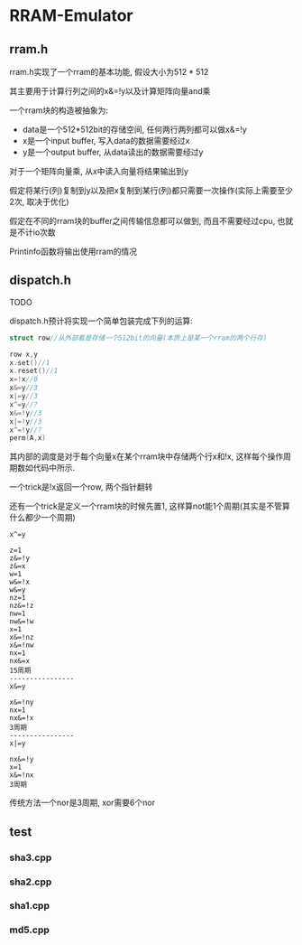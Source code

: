 # RRAM-Emulator

## rram.h

rram.h实现了一个rram的基本功能, 假设大小为$512*512$

其主要用于计算行列之间的x\&=!y​以及计算矩阵向量and乘

一个rram块的构造被抽象为:

* data是一个512*512bit的存储空间, 任何两行两列都可以做x&=!y
* x是一个input buffer, 写入data的数据需要经过x
* y是一个output buffer, 从data读出的数据需要经过y

对于一个矩阵向量乘, 从x中读入向量将结果输出到y

假定将某行(列)复制到y以及把x复制到某行(列)都只需要一次操作(实际上需要至少2次, 取决于优化)

假定在不同的rram块的buffer之间传输信息都可以做到, 而且不需要经过cpu, 也就是不计io次数

Printinfo函数将输出使用rram的情况

## dispatch.h

TODO

dispatch.h预计将实现一个简单包装完成下列的运算:

```c++
struct row//从外部看是存储一个512bit的向量(本质上是某一个rram的两个行存)

row x,y
x.set()//1
x.reset()//1
x=!x//0
x&=y//3
x|=y//3
x^=y//?
x&=!y//3
x|=!y//3
x^=!y//?
perm(A,x)
```

其内部的调度是对于每个向量x在某个rram块中存储两个行x和!x, 这样每个操作周期数如代码中所示.

一个trick是!x返回一个row, 两个指针翻转

还有一个trick是定义一个rram块的时候先置1, 这样算not能1个周期(其实是不管算什么都少一个周期)

```
x^=y

z=1
z&=!y
z&=x
w=1
w&=!x
w&=y
nz=1
nz&=!z
nw=1
nw&=!w
x=1
x&=!nz
x&=!nw
nx=1
nx&=x
15周期
----------------
x&=y

x&=!ny
nx=1
nx&=!x
3周期
----------------
x|=y

nx&=!y
x=1
x&=!nx
3周期
```

传统方法一个nor是3周期, xor需要6个nor

## test

### sha3.cpp

### sha2.cpp

### sha1.cpp

### md5.cpp
